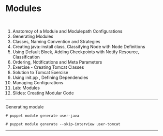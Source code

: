  
<h1>Modules</h1><br>
<ol>
	<li>Anatomoy of a Module and Modulepath Configurations</li>
	<li>Generating Modules</li>
	<li> Classes, Naming Convention and Strategies</li>
	<li> Creating java::install class, Classifying Node with Node Definitions</li>
	<li> Using Default Block, Adding Checkpoints with Notify Resource, Classification</li>
	<li> Ordering, Notifications and Meta Parameters</li>
	<li> Exercise - Creating Tomcat Classes</li>
	<li> Solution to Tomcat Exercise</li>
	<li> Using init.pp , Defining Dependencies</li>
	<li> Managing Configurations</li>
	 <li>Lab: Modules</li>
	<li> Slides: Creating Modular Code</li>
 </ol>

--------------------------------------------------------------------------------
Generating module

	# puppet module generate user-java

	# puppet module generate --skip-interview user-tomcat

--------------------------------------------------------------------------------

